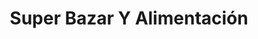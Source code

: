 ---
title: "Super Bazar Y Alimentación"
url: /malaga/super-bazar-y-alimentacion/
shop: tienda de variedades
---